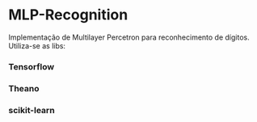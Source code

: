 # MLP-Recognition
Implementação de Multilayer Percetron para reconhecimento de dígitos. 
Utiliza-se as libs:
 <h3>Tensorflow</h3>
 <h3>Theano</h3>
 <h3>scikit-learn</h3>
